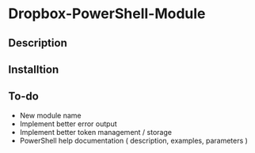 # Dropbox-PowerShell-Module

## Description

## Installtion

## To-do

- New module name
- Implement better error output
- Implement better token management / storage
- PowerShell help documentation ( description, examples, parameters )
